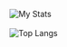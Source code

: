 ![My Stats](https://github-readme-stats.vercel.app/api?username=ItaloYt&show_icons=true&theme=tokyonight)<br/><br/>
![Top Langs](https://github-readme-stats.vercel.app/api/top-langs/?username=ItaloYt&layout=donut)
